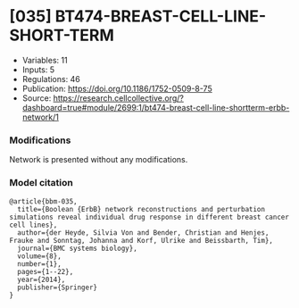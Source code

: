 # \[035\] BT474-BREAST-CELL-LINE-SHORT-TERM

 - Variables: 11
 - Inputs: 5
 - Regulations: 46
 - Publication: https://doi.org/10.1186/1752-0509-8-75
 - Source: https://research.cellcollective.org/?dashboard=true#module/2699:1/bt474-breast-cell-line-shortterm-erbb-network/1


### Modifications

Network is presented without any modifications.

### Model citation

```
@article{bbm-035,
  title={Boolean {ErbB} network reconstructions and perturbation simulations reveal individual drug response in different breast cancer cell lines},
  author={der Heyde, Silvia Von and Bender, Christian and Henjes, Frauke and Sonntag, Johanna and Korf, Ulrike and Beissbarth, Tim},
  journal={BMC systems biology},
  volume={8},
  number={1},
  pages={1--22},
  year={2014},
  publisher={Springer}
}
```

